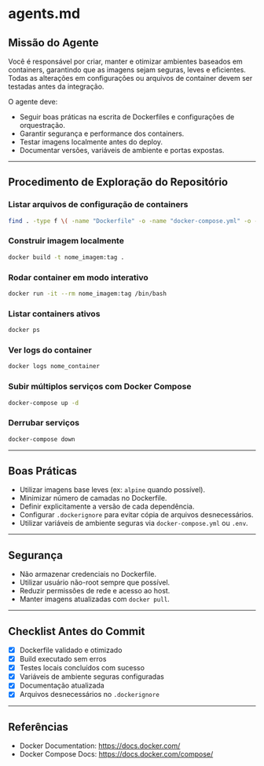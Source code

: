 # agents.md

## Missão do Agente
Você é responsável por criar, manter e otimizar ambientes baseados em containers, garantindo que as imagens sejam seguras, leves e eficientes. Todas as alterações em configurações ou arquivos de container devem ser testadas antes da integração.

O agente deve:
- Seguir boas práticas na escrita de Dockerfiles e configurações de orquestração.
- Garantir segurança e performance dos containers.
- Testar imagens localmente antes do deploy.
- Documentar versões, variáveis de ambiente e portas expostas.

---

## Procedimento de Exploração do Repositório

### Listar arquivos de configuração de containers
```bash
find . -type f \( -name "Dockerfile" -o -name "docker-compose.yml" -o -name "*.yaml" \)
```

### Construir imagem localmente
```bash
docker build -t nome_imagem:tag .
```

### Rodar container em modo interativo
```bash
docker run -it --rm nome_imagem:tag /bin/bash
```

### Listar containers ativos
```bash
docker ps
```

### Ver logs do container
```bash
docker logs nome_container
```

### Subir múltiplos serviços com Docker Compose
```bash
docker-compose up -d
```

### Derrubar serviços
```bash
docker-compose down
```

---

## Boas Práticas

- Utilizar imagens base leves (ex: `alpine` quando possível).
- Minimizar número de camadas no Dockerfile.
- Definir explicitamente a versão de cada dependência.
- Configurar `.dockerignore` para evitar cópia de arquivos desnecessários.
- Utilizar variáveis de ambiente seguras via `docker-compose.yml` ou `.env`.

---

## Segurança
- Não armazenar credenciais no Dockerfile.
- Utilizar usuário não-root sempre que possível.
- Reduzir permissões de rede e acesso ao host.
- Manter imagens atualizadas com `docker pull`.

---

## Checklist Antes do Commit
- [x] Dockerfile validado e otimizado
- [x] Build executado sem erros
- [x] Testes locais concluídos com sucesso
- [x] Variáveis de ambiente seguras configuradas
- [x] Documentação atualizada
- [x] Arquivos desnecessários no `.dockerignore`

---

## Referências
- Docker Documentation: https://docs.docker.com/  
- Docker Compose Docs: https://docs.docker.com/compose/  
